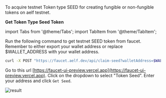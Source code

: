 To acquire testnet Token type SEED for creating fungible or non-fungible tokens on aelf testnet.

**Get Token Type Seed Token**

import Tabs from '@theme/Tabs';
import TabItem from '@theme/TabItem';

<Tabs>
  <TabItem value="cli" label="CLI" default>

Run the following command to get testnet SEED token from faucet. Remember to either export your wallet address or replace $WALLET_ADDRESS with your wallet address.

```bash title="Terminal"
curl -X POST "https://faucet.aelf.dev/api/claim-seed?walletAddress=$WALLET_ADDRESS" -H "accept: application/json" -d ""
```

  </TabItem>
  <TabItem value="web" label="Web" default>

Go to this url [https://faucet-ui-preview.vercel.app](https://faucet-ui-preview.vercel.app). Click on the dropdown to select "Token Seed". Enter your address and click `Get Seed`.

![result](/img/get-testnet-token-seed.png)

  </TabItem>
</Tabs>
